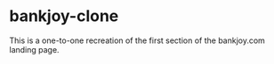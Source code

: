 # bankjoy-clone
This is a one-to-one recreation of the first section of the bankjoy.com landing page.
